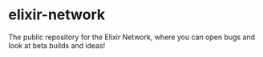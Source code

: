 # elixir-network
The public repository for the Elixir Network, where you can open bugs and look at beta builds and ideas!

